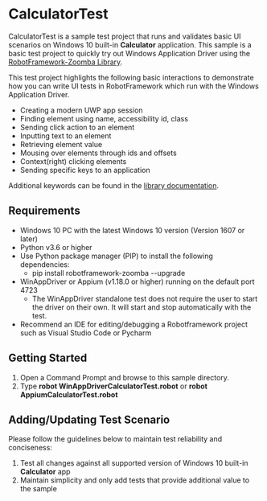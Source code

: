 # CalculatorTest

CalculatorTest is a sample test project that runs and validates basic UI scenarios on Windows 10 built-in **Calculator** application. This sample is a basic test project to quickly try out Windows Application Driver using the [RobotFramework-Zoomba Library](https://github.com/Accruent/robotframework-zoomba).

This test project highlights the following basic interactions to demonstrate how you can write UI tests in RobotFramework which run with the Windows Application Driver.
- Creating a modern UWP app session
- Finding element using name, accessibility id, class
- Sending click action to an element
- Inputting text to an element
- Retrieving element value
- Mousing over elements through ids and offsets
- Context(right) clicking elements
- Sending specific keys to an application

Additional keywords can be found in the [library documentation](https://accruent.github.io/robotframework-zoomba/DesktopLibraryDocumentation.html).

## Requirements

- Windows 10 PC with the latest Windows 10 version (Version 1607 or later)
- Python v3.6 or higher
- Use Python package manager (PIP) to install the following dependencies:
    - pip install robotframework-zoomba --upgrade
- WinAppDriver or Appium (v1.18.0 or higher) running on the default port 4723
  - The WinAppDriver standalone test does not require the user to start the driver on their own. It will start and stop automatically with the test.
- Recommend an IDE for editing/debugging a Robotframework project such as Visual Studio Code or Pycharm

## Getting Started

1. Open a Command Prompt and browse to this sample directory.
2. Type **robot WinAppDriverCalculatorTest.robot** or **robot AppiumCalculatorTest.robot**

## Adding/Updating Test Scenario

Please follow the guidelines below to maintain test reliability and conciseness:
1. Test all changes against all supported version of Windows 10 built-in **Calculator** app
2. Maintain simplicity and only add tests that provide additional value to the sample
